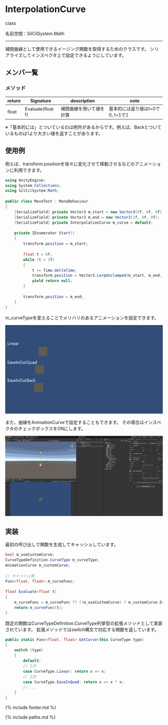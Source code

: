 # InterpolationCurve

class

名前空間：SilCilSystem.Math

---

補間曲線として使用できるイージング関数を取得するためのクラスです。
シリアライズしてインスペクタ上で設定できるようにしています。

## メンバ一覧

### メソッド

|return|Signature|description|note|
|-|-|-|-|
|float|Evaluate(float t)|補間曲線を用いて値を計算|基本的には返り値はt=0で0, t=1で1|

※「基本的には」とついているのは例外があるからです。例えば、Backとついているものは1より大きい値を返すことがあります。

## 使用例

例えば、transform.positionを徐々に変化させて移動させるなどのアニメーションに利用できます。

```cs
using UnityEngine;
using System.Collections;
using SilCilSystem.Math;

public class MoveTest : MonoBehaviour
{
    [SerializeField] private Vector3 m_start = new Vector3(0f, 0f, 0f);
    [SerializeField] private Vector3 m_end = new Vector3(1f, 0f, 0f);
    [SerializeField] private InterpolationCurve m_curve = default;

    private IEnumerator Start()
    {
        transform.position = m_start;

        float t = 0f;
        while (t < 1f)
        {
            t += Time.deltaTime;
            transform.position = Vector3.LerpUnclamped(m_start, m_end, m_curve.Evaluate(t));
            yield return null;
        }

        transform.position = m_end;
    }
}
```

m_curveTypeを変えることでメリハリのあるアニメーションを設定できます。

![m_curveTypeの変更によるアニメーションの変化][fig:InterpolationCurveMove]

また、曲線をAnimationCurveで設定することもできます。
その場合はインスペクタのチェックボックスをONにします。

![AnimationCurveを使用して動きをカスタマイズする][fig:InterpolationCurveCustom]

## 実装

最初の呼び出しで関数を生成してキャッシュしています。

```cs
bool m_useCustomCurve;
CurveTypeDefinition.CurveType m_curveType;
AnimationCurve m_customCurve;

// キャッシュ用.
Func<float, float> m_curveFunc;

float Evaluate(float t)
{
    m_curveFunc = m_curveFunc ?? ((m_useCustomCurve) ? m_customCurve.Evaluate : m_curveType.GetCurve());
    return m_curveFunc(t);
}
```

既定の関数はCurveTypeDefinition.CurveType列挙型の拡張メソッドとして実装されています。
拡張メソッドではswitch構文で対応する関数を返しています。

```cs
public static Func<float, float> GetCurve(this CurveType type)
{
    switch (type)
    {
        default:
        // 1次
        case CurveType.Linear: return x => x;
        // 2次
        case CurveType.EaseInQuad: return x => x * x;
        // ...
    }
}
```

<!--- footer --->

{% include footer.md %}

<!--- 参照 --->

{% include paths.md %}

[fig:InterpolationCurveMove]: Figures/InterpolationCurveMove.gif
[fig:InterpolationCurveCustom]: Figures/InterpolationCurveCustom.gif
